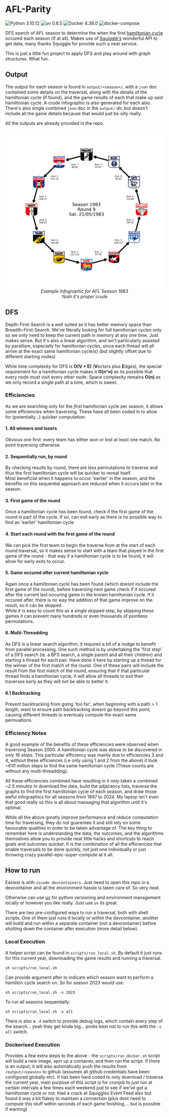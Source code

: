 # AFL-Parity

![Python 3.10.12](https://img.shields.io/badge/Python-3.10.12-blue)
![uv 0.6.5](https://img.shields.io/badge/uv-0.6.5-purple)
![Docker 4.38.0](https://img.shields.io/badge/Docker-4.38.0-blue)
![docker-compose](https://img.shields.io/badge/dockercompose-2.32.4-blue)

DFS search of AFL season to determine the when the first [hamiltonian cycle](https://en.wikipedia.org/wiki/Hamiltonian_path) occured each season (if at all).
Makes use of [Squiggle's](https://api.squiggle.com.au/#section_bots) wonderful API to get data, many thanks Squiggle for provide such a neat service.  

This is just a little fun project to apply DFS and play around with graph structures. What fun.

## Output

The output for each season is found in `output/<season>/`, with a `json` doc contained some details on the traversal, along with the details of the hamiltonian cycle (if found), and the game results of each that make up said hamiltonian cycle. A crude infographic is also generated for each also.  
There's also single combined `json` doc in the `output/` dir, but doesn't include all the game details because that would just be silly really.  

All the outputs are already provided in the repo.  

<div align="center">
<img alt="hamiltonian cycle for 1983" src="./output/1983/hamiltonian_cycle_infographic_1983.png" width="500" height="500">  
<br>
<em>Example Infographic for AFL Season 1983</em><br>
<em>Yeah it's proper crude</em>
</div>

## DFS

Depth-First-Search is a well suited as it has better memory space than Breadth-First-Search. We've literally looking for full hamiltonian cycles only so we only need to keep the current path in memory at any one time. Just makes sense.  But it's also a linear algorithm, and isn't particularly assisted by parallism, especially for hamiltonian cycles, since each thread will all arrive at the exact same hamiltonian cycle(s) (but slightly offset due to different starting nodes)

While time complexity for DFS is **O(V + E)** (**V**ectors plus **E**dges), the special requirement for a hamiltonian cycle makes it **O(n^n)** as its possible that every node must visit every other node. Space complexity remains **O(n)** as we only record a single path at a time, which is sweet.  

### Efficiencies

As we are searching only for the _first_ hamiltonian cycle per season, it allows some efficiencies when traversing. These have all been coded in to allow for (potentially...) quicker computation:

#### 1. All winners and losers  
Obvious one first: every team has either won or lost at least one match. No point traversing otherwise.

#### 2. Sequentially run, by round  
By checking results by round, there are less permutations to traverse and thus the first hamiltonian cycle will be quicker to reveal itself.  
Most beneficial when it happens to occur 'earlier' in the season, and the benefits on this sequential approach are reduced when it occurs later in the season.

#### 3. First game of the round
Once a hamiltonian cycle has been found, check if the first game of the round is part of the cycle. If so, can exit early as there is no possible way to find an 'earlier' hamiltonian cycle  

#### 4. Start each round with the first game of the round
We can pick the first team to begin the traverse from at the start of each round traversal, so it makes sense to start with a team that played in the first game of the round - that way if a hamiltonian cycle is to be found, it will allow for early exits to occur.

#### 5. Game occured after current hamiltonian cycle  
Again once a hamiltonian cycle has been found (which doesnt include the first game of the round), before traversing next game check if it occured after the current last occuring game in the known hamiltonian cycle. If it occured after, there is no way the addition of that game improve on the result, so it can be skipped.  
While it is easy to count this as a single skipped step, by skipping these games it can prevent many hundreds or even thousands of pointless permutations.

#### 6. Multi-Threadding
As DFS is a linear search algorithm, it requires a bit of a nudge to benefit from parallel processing. One such method is by undertaking the 'first step' of a DFS search (ie. a BFS search, a single parent and all their children) and starting a thread for each pair. Have done it here by starting up a thread for the winner of the first match of the round. One of these pairs will include the result from the first match of the round, ensuring that if that particular thread finds a hamiltonian cycle, it will allow all threads to exit their traverses early as they will not be able to better it.  

#### 6.1 Backtracking
Prevent backtracking from going 'too far', when beginning with a path > 1 length, want to ensure path backtracking doesnt go beyond this point, causing different threads to eventualy compute the exact same permuations.  

### Efficiency Notes

A good example of the benefits of these efficiencies were observed when traversing Season 2000. A hamiltonian cycle was above to be discovered in *_only 16 steps_*. This particular efficiency was mainly due to efficiencies 3 and 4, without these efficiences (i.e only using 1 and 2 from the above) it took _~610 million_ steps to find the same hamiltonian cycle (These counts are without any multi-threadding).

All these efficiencies combined have resulting in it only taken a combined _~2.5 minutes_ to download the data, build the adjacency lists, traverse the graphs to find the first hamiltonian cycle of each season, and draw those awful infographics for all seasons from 1897 to 2024. My laptop isn't even that good really so this is all about massaging that algorithm until it's optimal.

While all the above greatly improve performance and reduce computation time for traversing, they do not guarentee it and still rely on some favourable qualities in order to be taken advantage of. The key thing to remember here is understanding the data, the outcomes, and the algorithms themselves allow you to provide neat little hacks and shortcuts to reach goals and outcomes quicker. It is the combination of all the efficiencies that enable traversals to be done quickly, not just one individually or just throwing crazy parallel-epic-super-compute at it all.

## How to run

Easiest is with `vscode devcontainers`. Just need to open this repo in a devcontainer and all the environment hassle is taken care of. So very neat.  

Otherwise can use [uv](https://github.com/astral-sh/uv) for python versioning and environment management locally or however you like really. Just use `uv` its great.  

There are two pre-configured ways to run a traversal, both with shell scripts. One of them just runs it locally or within the devcontainer, another will build and run within a separate container (not a devcontainer) before shutting down the container after execution (more detail below).

### Local Execution

A helper script can be found in `scripts/run_local.sh`. By default it just runs for this current year, downloading the game results and running a traversal.

```
sh scripts/run_local.sh
```

Can provide argument after to indicate which season want to perform a hamilton cycle search on. So for season 2023 would use:
```
sh scripts/run_local.sh -s 2023
```

To run all seasons sequentially:
```
sh scripts/run_local.sh -s all
```

There is also a `-d` switch to provide debug logs, which contain every step of the search... yeah they get kinda big... probs best not to run this with the `-s all` switch.

### Dockerised Execution

Provides a few extra steps to the above - the `scripts/run_docker.sh` script will build a new image, spin up a container, and then run the script. If there is an output, it will also automatically push the results from `/output/<season>` to github (assumes all github credentials have been configured globally etc). It has been hard coded to only download / traverse the current year, main purpose of this script is for cronjob to just run at certain intervals a few times each weekend just to see if we've got a hamiltonian cycle or not. Had a crack at Squiggles Event Feed also but found it was a bit flakey to maintain a connection (plus dont need to compute this stuff within seconds of each game finishing.... but is possible if wanting)
